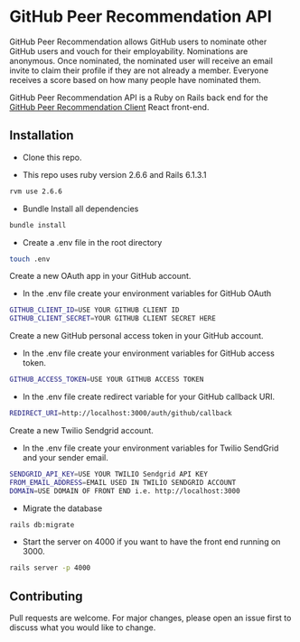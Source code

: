 # GitHub Peer Recommendation API

GitHub Peer Recommendation allows GitHub users to nominate other GitHub users and vouch for their employability. Nominations are anonymous. Once nominated, the nominated user will receive an email invite to claim their profile if they are not already a member. Everyone receives a score based on how many people have nominated them.

GitHub Peer Recommendation API is a Ruby on Rails back end for the [GitHub Peer Recommendation Client](https://github.com/yehudabortz/github-peer-recommendation-client) React front-end.

## Installation

- Clone this repo.

- This repo uses ruby version 2.6.6 and Rails 6.1.3.1

```bash
rvm use 2.6.6
```

- Bundle Install all dependencies

```bash
bundle install
```

- Create a .env file in the root directory

```bash
touch .env
```

Create a new OAuth app in your GitHub account.

- In the .env file create your environment variables for GitHub OAuth

```bash
GITHUB_CLIENT_ID=USE YOUR GITHUB CLIENT ID
GITHUB_CLIENT_SECRET=YOUR GITHUB CLIENT SECRET HERE
```

Create a new GitHub personal access token in your GitHub account.

- In the .env file create your environment variables for GitHub access token.

```bash
GITHUB_ACCESS_TOKEN=USE YOUR GITHUB ACCESS TOKEN
```

- In the .env file create redirect variable for your GitHub callback URI.

```bash
REDIRECT_URI=http://localhost:3000/auth/github/callback
```

Create a new Twilio Sendgrid account.

- In the .env file create your environment variables for Twilio SendGrid and your sender email.

```bash
SENDGRID_API_KEY=USE YOUR TWILIO Sendgrid API KEY
FROM_EMAIL_ADDRESS=EMAIL USED IN TWILIO SENDGRID ACCOUNT
DOMAIN=USE DOMAIN OF FRONT END i.e. http://localhost:3000
```

- Migrate the database

```bash
rails db:migrate
```

- Start the server on 4000 if you want to have the front end running on 3000.

```bash
rails server -p 4000
```

## Contributing

Pull requests are welcome. For major changes, please open an issue first to discuss what you would like to change.
